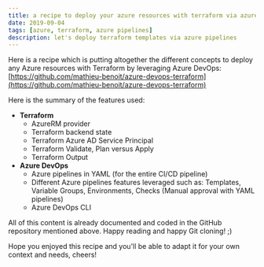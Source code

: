 ```yaml
---
title: a recipe to deploy your azure resources with terraform via azure devOps
date: 2019-09-04
tags: [azure, terraform, azure pipelines]
description: let's deploy terraform templates via azure pipelines
---
```

Here is a recipe which is putting altogether the different concepts to deploy any Azure resources with Terraform by leveraging Azure DevOps:
[https://github.com/mathieu-benoit/azure-devops-terraform](https://github.com/mathieu-benoit/azure-devops-terraform)

Here is the summary of the features used:
- **Terraform**
    - AzureRM provider
    - Terraform backend state
    - Terraform Azure AD Service Principal
    - Terraform Validate, Plan versus Apply
    - Terraform Output
- **Azure DevOps**
    - Azure pipelines in YAML (for the entire CI/CD pipeline)
    - Different Azure pipelines features leveraged such as: Templates, Variable Groups, Environments, Checks (Manual approval with YAML pipelines)
    - Azure DevOps CLI

All of this content is already documented and coded in the GitHub repository mentioned above. Happy reading and happy Git cloning! ;)

Hope you enjoyed this recipe and you'll be able to adapt it for your own context and needs, cheers!